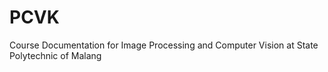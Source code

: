 # PCVK
Course Documentation for Image Processing and Computer Vision at State Polytechnic of Malang
